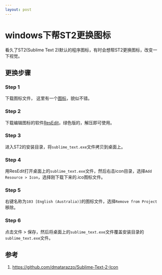 ```yaml
---
layout: post
---
```


# windows下帮ST2更换图标

看久了ST2(Sublime Text 2)默认的程序图标，有时会想帮ST2更换图标，改变一下视觉。

## 更换步骤

### Step 1  

下载图标文件， 这里有一个[图标](https://github.com/dmatarazzo/Sublime-Text-2-Icon)，貌似不错。

### Step 2  

下载编辑图标的软件[ResEdit](http://www.resedit.net/)，绿色版的，解压即可使用。

### Step 3  

进入ST2的安装目录，将`sublime_text.exe`文件拷贝到桌面上。

### Step 4  

用ResEdit打开桌面上的`sublime_text.exe`文件，然后右击icon目录，选择`Add Resource > Icon`，选择刚下载下来的.ico图标文件。

### Step 5  

右键名称为`103 [English (Australia)]`的图标文件，选择`Remove from Project`移除。

### Step 6  

点击文件 > 保存，然后将桌面上的`sublime_text.exe`文件覆盖安装目录的`sublime_text.exe`文件。  

## 参考  

1. <https://github.com/dmatarazzo/Sublime-Text-2-Icon>